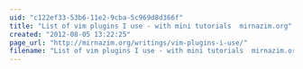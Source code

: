 ```yaml
---
uid: "c122ef33-53b6-11e2-9cba-5c969d8d366f"
title: "List of vim plugins I use - with mini tutorials  mirnazim.org"
created: "2012-08-05 13:22:25"
page_url: "http://mirnazim.org/writings/vim-plugins-i-use/"
filename: "List of vim plugins I use - with mini tutorials  mirnazim.org.html"
---
```

